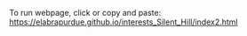 To run webpage, click or copy and paste:
https://elabrapurdue.github.io/interests_Silent_Hill/index2.html 
